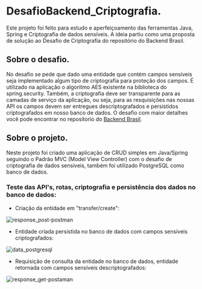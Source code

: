 # DesafioBackend_Criptografia.
Este projeto foi feito para estudo e aperfeiçoamento das ferramentas Java, Spring e Criptografia de dados sensíveis. A ideia partiu como uma proposta de solução ao Desafio de Criptografia do repositório do Backend Brasil.

## Sobre o desafio.
No desafio se pede que dado uma entidade que contém campos sensíveis seja implementado algum tipo de criptografia para proteção dos campos. É utilizado na aplicação o algoritmo AES existente na biblioteca do spring.security. Também, a criptografia deve ser transparente para as camadas de serviço da aplicação, ou seja, para as resquisições nas nossas API os campos devem ser entregues descriptografados e persistidos criptografados em nosso banco de dados. 
O desafio com maior detalhes você pode encontrar no reposítorio do [Backend Brasil](https://github.com/backend-br/desafios).

## Sobre o projeto.
Neste projeto foi criado uma aplicação de CRUD simples em Java/Spring seguindo o Padrão MVC (Model View Controller) com o desafio de criptografia de dados sensíveis, também foi utilizado PostgreSQL como banco de dados. 

### Teste das API's, rotas, criptografia e persistência dos dados no banco de dados:


- Criação da entidade em "transfer/create":

![response_post-postman](https://github.com/Icarolmo/DesafioBackend_Criptografia/assets/72323389/fb082fd2-f861-495f-9759-ac2977290b8f)


- Entidade criada persistida no banco de dados com campos sensíveis criptografados:
  
![data_postgresql](https://github.com/Icarolmo/DesafioBackend_Criptografia/assets/72323389/367bb876-bf60-447e-92b6-1842ab67f9d8)



- Requisição de consulta da entidade no banco de dados, entidade retornada com campos sensíveis descriptografados:

![response_get-postaman](https://github.com/Icarolmo/DesafioBackend_Criptografia/assets/72323389/2a9e8dab-7634-4929-8375-f5ed0f10fd22)

